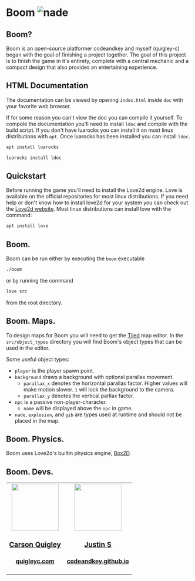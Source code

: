 # Boom ![nade](src/assets/sprites/16x16_nade.png "boom")

## Boom?

Boom is an open-source platformer codeandkey and myself (quigley-c) began with
the goal of finishing a project together. The goal of this project is to
finish the game in it's entirety, complete with a central mechanic and a
compact design that also provides an entertaining experience.

## HTML Documentation

The documentation can be viewed by opening `index.html` inside `doc` with your
favorite web browser.

If for some reason you can't view the doc you can compile it yourself. 
To compole the documentation you'll need to install `ldoc` and compile with the
build script. If you don't have luarocks you can install it on most linux
distributions with `apt`. Once luarocks has been installed you can install
`ldoc`.

```BASH
apt install luarocks

luarocks install ldoc
```

## Quickstart

Before running the game you'll need to install the Love2d engine. Love is
available on the official repositories for most linux distributions.
If you need help or don't know how to install love2d for your system you can
check out the [Love2d website](https://love2d.org). Most linux distributions
can install love with the command: 

```BASH
apt install love
```
## Boom. 

Boom can be run either by executing the `boom` executable

```BASH
./boom
```

or by running the command

```BASH
love src
```

from the root directory.

## Boom. Maps.

To design maps for Boom you will need to get the [Tiled](https://www.mapeditor.org/) map editor.
In the `src/object_types` directory you will find Boom's object types that can be used in the editor.

Some useful object types:
- `player` is the player spawn point.
- `background` draws a background with optional parallax movement.
    - `parallax_x` denotes the horizontal parallax factor. Higher values will make motion slower. `1` will lock the background to the camera.
    - `parallax_y` denotes the vertical parllax factor.
- `npc` is a passive non-player-character.
    - `name` will be displayed above the `npc` in game.
- `nade`, `explosion`, and `gib` are types used at runtime and should not be placed in the map.

## Boom. Physics.

Boom uses Love2d's builtin physics engine, [Box2D](http://box2d.org/about/).

## Boom. Devs.

<!-- Please forgive my html in markdown for the really pretty table -->

<table>
  <tr>
    <td align="center">
      <a href="https://github.com/quigley-c">
      <img src="https://avatars1.githubusercontent.com/u/35495466?s=460&v=4"
        width=128px>
      <h3><a href="https://github.com/quigley-c">Carson Quigley</a></h3>
      <h4><a href="https://quigleyc.com">quigleyc.com</a><h4>
    </td>
    <td align="center">
      <a href="https://github.com/codeandkey">
      <img src="https://avatars1.githubusercontent.com/u/3630356?s=460&v=4"
        width=128px>
      <h3><a href="https://github.com/codeandkey">Justin S</a></h3>
      <h4><a href="https://codeandkey.github.io">codeandkey.github.io</a><h4>
    </td>
  </tr>
</table>
